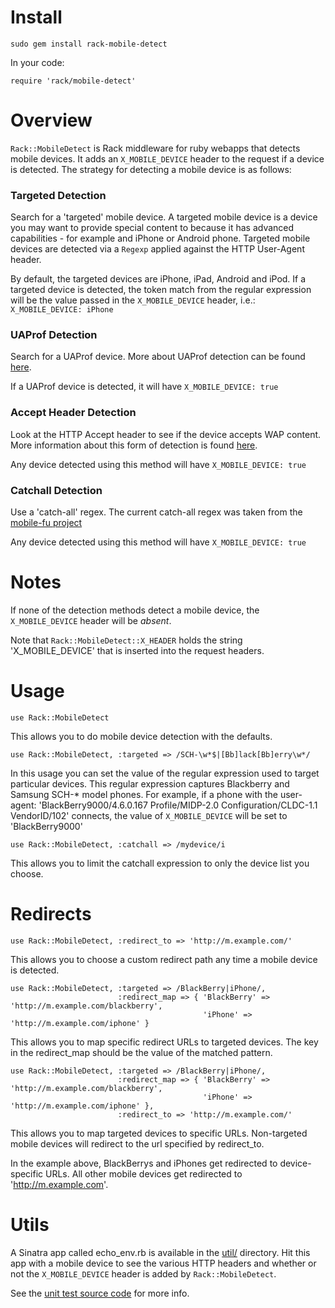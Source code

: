 Install
=======

    sudo gem install rack-mobile-detect

In your code:

    require 'rack/mobile-detect'

Overview
========

`Rack::MobileDetect` is Rack middleware for ruby webapps that detects
mobile devices. It adds an `X_MOBILE_DEVICE` header to the request if
a device is detected. The strategy for detecting a mobile device is as
follows:

### Targeted Detection ###

Search for a 'targeted' mobile device. A targeted mobile device is a
device you may want to provide special content to because it has
advanced capabilities - for example and iPhone or Android phone.
Targeted mobile devices are detected via a `Regexp` applied against
the HTTP User-Agent header.

By default, the targeted devices are iPhone, iPad, Android and
iPod. If a targeted device is detected, the token match from the
regular expression will be the value passed in the `X_MOBILE_DEVICE`
header, i.e.: `X_MOBILE_DEVICE: iPhone`


### UAProf Detection ###

Search for a UAProf device. More about UAProf detection can be found
[here](http://www.developershome.com/wap/detection/detection.asp?page=profileHeader).

If a UAProf device is detected, it will have `X_MOBILE_DEVICE: true`

### Accept Header Detection ###

Look at the HTTP Accept header to see if the device accepts WAP
content. More information about this form of detection is found
[here](http://www.developershome.com/wap/detection/detection.asp?page=httpHeaders).

Any device detected using this method will have `X_MOBILE_DEVICE: true`

### Catchall Detection ###

Use a 'catch-all' regex. The current catch-all regex was taken from
the [mobile-fu project](http://github.com/brendanlim/mobile-fu)

Any device detected using this method will have `X_MOBILE_DEVICE: true`

Notes
=====

If none of the detection methods detect a mobile device, the
`X_MOBILE_DEVICE` header will be _absent_.

Note that `Rack::MobileDetect::X_HEADER` holds the string
'X\_MOBILE\_DEVICE' that is inserted into the request headers.

Usage
=====

    use Rack::MobileDetect

This allows you to do mobile device detection with the defaults.

    use Rack::MobileDetect, :targeted => /SCH-\w*$|[Bb]lack[Bb]erry\w*/

In this usage you can set the value of the regular expression used to
target particular devices. This regular expression captures Blackberry
and Samsung SCH-* model phones. For example, if a phone with the
user-agent: 'BlackBerry9000/4.6.0.167 Profile/MIDP-2.0
Configuration/CLDC-1.1 VendorID/102' connects, the value of
`X_MOBILE_DEVICE` will be set to 'BlackBerry9000'

    use Rack::MobileDetect, :catchall => /mydevice/i

This allows you to limit the catchall expression to only the device
list you choose.

Redirects
=========

    use Rack::MobileDetect, :redirect_to => 'http://m.example.com/'

This allows you to choose a custom redirect path any time a mobile
device is detected.

    use Rack::MobileDetect, :targeted => /BlackBerry|iPhone/,
                            :redirect_map => { 'BlackBerry' => 'http://m.example.com/blackberry',
                                               'iPhone' => 'http://m.example.com/iphone' }

This allows you to map specific redirect URLs to targeted devices. The
key in the redirect_map should be the value of the matched pattern.

    use Rack::MobileDetect, :targeted => /BlackBerry|iPhone/,
                            :redirect_map => { 'BlackBerry' => 'http://m.example.com/blackberry',
                                               'iPhone' => 'http://m.example.com/iphone' },
                            :redirect_to => 'http://m.example.com/'

This allows you to map targeted devices to specific URLs. Non-targeted
mobile devices will redirect to the url specified by redirect_to.

In the example above, BlackBerrys and iPhones get redirected to
device-specific URLs. All other mobile devices get redirected to
'http://m.example.com'.


Utils
=====

A Sinatra app called echo_env.rb is available in the
[util/](http://github.com/talison/rack-mobile-detect/tree/master/util/)
directory. Hit this app with a mobile device to see the various HTTP
headers and whether or not the `X_MOBILE_DEVICE` header is added by
`Rack::MobileDetect`.

See the [unit test source code](http://github.com/talison/rack-mobile-detect/tree/master/test/) for more info.
